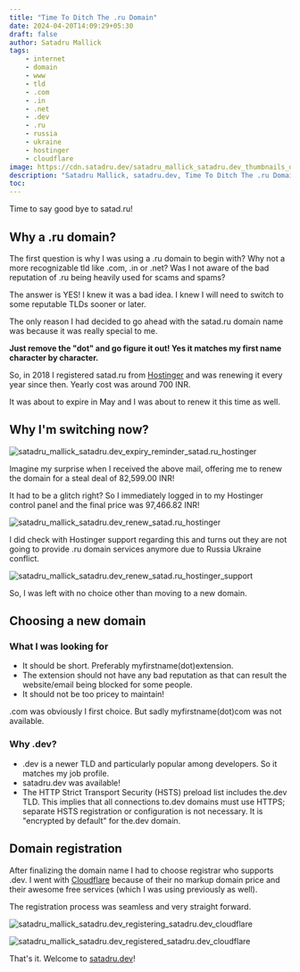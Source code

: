```yaml
---
title: "Time To Ditch The .ru Domain"
date: 2024-04-20T14:09:29+05:30
draft: false
author: Satadru Mallick
tags:
    - internet
    - domain
    - www
    - tld
    - .com
    - .in
    - .net
    - .dev
    - .ru
    - russia
    - ukraine
    - hostinger
    - cloudflare
image: https://cdn.satadru.dev/satadru_mallick_satadru.dev_thumbnails_domain.webp
description: "Satadru Mallick, satadru.dev, Time To Ditch The .ru Domain"
toc:
---
```


Time to say good bye to satad.ru!

## Why a .ru domain?
The first question is why I was using a .ru domain to begin with? Why not a more recognizable tld like .com, .in or .net? Was I not aware of the bad reputation of .ru being heavily used for scams and spams?

The answer is YES! I knew it was a bad idea. I knew I will need to switch to some reputable TLDs sooner or later.

The only reason I had decided to go ahead with the satad.ru domain name was because it was really special to me.

**Just remove the "dot" and go figure it out! Yes it matches my first name character by character.**

So, in 2018 I registered satad.ru from [Hostinger](https://www.hostinger.in/) and was renewing it every year since then. Yearly cost was around 700 INR.

It was about to expire in May and I was about to renew it this time as well.

## Why I'm switching now?

![satadru_mallick_satadru.dev_expiry_reminder_satad.ru_hostinger](https://cdn.satadru.dev/satadru_mallick_satadru.dev_expiry_reminder_satad.ru_hostinger.webp)

Imagine my surprise when I received the above mail, offering me to renew the domain for a steal deal of 82,599.00 INR!

It had to be a glitch right? So I immediately logged in to my Hostinger control panel and the final price was 97,466.82 INR!

![satadru_mallick_satadru.dev_renew_satad.ru_hostinger](https://cdn.satadru.dev/satadru_mallick_satadru.dev_renew_satad.ru_hostinger.webp)

I did check with Hostinger support regarding this and turns out they are not going to provide .ru domain services anymore due to Russia Ukraine conflict.

![satadru_mallick_satadru.dev_renew_satad.ru_hostinger_support](https://cdn.satadru.dev/satadru_mallick_satadru.dev_renew_satad.ru_hostinger_support.webp)

So, I was left with no choice other than moving to a new domain.

## Choosing a new domain

### What I was looking for

- It should be short. Preferably myfirstname(dot)extension.
- The extension should not have any bad reputation as that can result the website/email being blocked for some people.
- It should not be too pricey to maintain!

.com was obviously I first choice. But sadly myfirstname(dot)com was not available. 

### Why .dev?

- .dev is a newer TLD and particularly popular among developers. So it matches my job profile.
- satadru.dev was available!
- The HTTP Strict Transport Security (HSTS) preload list includes the.dev TLD. This implies that all connections to.dev domains must use HTTPS; separate HSTS registration or configuration is not necessary. It is "encrypted by default" for the.dev domain.

## Domain registration

After finalizing the domain name I had to choose registrar who supports .dev. I went with [Cloudflare](https://www.cloudflare.com/) because of their no markup domain price and their awesome free services (which I was using previously as well).

The registration process was seamless and very straight forward.

![satadru_mallick_satadru.dev_registering_satadru.dev_cloudflare](https://cdn.satadru.dev/satadru_mallick_satadru.dev_registering_satadru.dev_cloudflare.webp)

![satadru_mallick_satadru.dev_registered_satadru.dev_cloudflare](https://cdn.satadru.dev/satadru_mallick_satadru.dev_registered_satadru.dev_cloudflare.webp)

That's it. Welcome to [satadru.dev](https://satadru.dev/)!